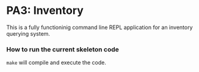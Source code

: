 # PA3: Inventory
This is a fully functioninig command line REPL application for an inventory querying system.

### How to run the current skeleton code
`make` will compile and execute the code.
